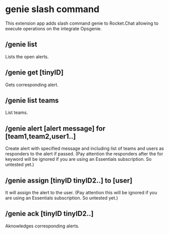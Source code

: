 # genie slash command
This extension app adds slash command genie to Rocket.Chat allowing to execute operations on the integrate Opsgenie.

## /genie list

Lists the open alerts.

## /genie get [tinyID]

Gets corresponding alert.

## /genie list teams

List teams.

## /genie alert [alert message] for [team1,team2,user1..]

Create alert with specified message and including list of teams and users as responders to the alert if passed.
(Pay attention the responders after the for keyword will be ignored if you are using an Essentials subscription. So untested yet.)

## /genie assign [tinyID tinyID2..] to [user]

It will assign the alert to the user.
(Pay attention this will be ignored if you are using an Essentials subscription. So untested yet.)

## /genie ack [tinyID tinyID2..]

Aknowledges corresponding alerts.


